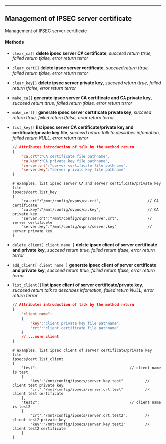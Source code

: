 ***
## Management of IPSEC server certificate
Management of IPSEC server certificate

#### **Methods**

+ `clear_ca[]` **delete ipsec server CA certificate**, *succeed return ttrue, failed return tfalse, error return terror*

+ `clear_cert[]` **delete ipsec server certificate**, *succeed return ttrue, failed return tfalse, error return terror*

+ `clear_key[]` **delete ipsec server private key**, *succeed return ttrue, failed return tfalse, error return terror*

+ `make_ca[]` **generate ipsec server CA certificate and CA private key**, *succeed return ttrue, failed return tfalse, error return terror*

+ `make_cert[]` **generate ipsec server certificate private key**, *succeed return ttrue, failed return tfalse, error return terror*

+ `list_key[]` **list ipsec server CA certificate/private key and certificate/private key file**, *succeed return talk to describes infomation, failed return NULL, error return terror*
    ```json
    // Attributes introduction of talk by the method return
    {
        "ca.crt":"CA certificate file pathname",
        "ca.key":"CA private key file pathname",
        "server.crt":"server certificate file pathname",
        "server.key":"server private key file pathname"
    }
    ```
    ```shell
    # examples, list ipsec server CA and server certificate/private key file
    ipsecs@cert.list_key
    {
        "ca.crt":"/mnt/config/ovpns/ca.crt",                     // CA certificate
        "ca.key":"/mnt/config/ovpns/ca.key",                     // CA private key
        "server.crt":"/mnt/config/ovpns/server.crt",             // server certificate
        "server.key":"/mnt/config/ovpns/server.key"              // server private key
    }
    ```

+ `delete_client[ client name ]` **delete ipsec client of server certificate and private key**, *succeed return ttrue, failed return tfalse, error return terror*
    
+ `add_client[ client name ]` **generate ipsec client of server certificate and private key**, *succeed return ttrue, failed return tfalse, error return terror*

+ `list_client[]` **list ipsec client of server certificate/private key**, *succeed return talk to describes infomation, failed return NULL, error return terror*
    ```json
    // Attributes introduction of talk by the method return
    {
        "client name":
        {
            "key":"client private key file pathname",
            "crt":"client certificate file pathname"
        }
        // ...more client
    }
    ```
    ```shell
    # examples, list ipsec client of server certificate/private key file
    ipsecs@cert.list_client
    {
        "test":                                          // client name is test
        {
            "key":"/mnt/config/ipsecs/server.key.test",         // client test private key
            "crt":"/mnt/config/ipsecs/server.crt.test"          // client test certificate
        },
        "test2":                                         // client name is test2
        {
            "crt":"/mnt/config/ipsecs/server.crt.test2",        // client test2 private key
            "key":"/mnt/config/ipsecs/server.key.test2"         // client test2 certificate
        }
    }
    ```

